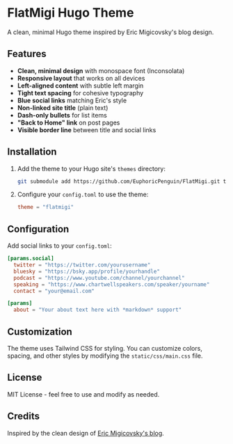 # FlatMigi Hugo Theme

A clean, minimal Hugo theme inspired by Eric Migicovsky's blog design.

## Features

- **Clean, minimal design** with monospace font (Inconsolata)
- **Responsive layout** that works on all devices
- **Left-aligned content** with subtle left margin
- **Tight text spacing** for cohesive typography
- **Blue social links** matching Eric's style
- **Non-linked site title** (plain text)
- **Dash-only bullets** for list items
- **"Back to Home" link** on post pages
- **Visible border line** between title and social links

## Installation

1. Add the theme to your Hugo site's `themes` directory:
   ```bash
   git submodule add https://github.com/EuphoricPenguin/FlatMigi.git themes/flatmigi
   ```

2. Configure your `config.toml` to use the theme:
   ```toml
   theme = "flatmigi"
   ```

## Configuration

Add social links to your `config.toml`:

```toml
[params.social]
  twitter = "https://twitter.com/yourusername"
  bluesky = "https://bsky.app/profile/yourhandle"
  podcast = "https://www.youtube.com/channel/yourchannel"
  speaking = "https://www.chartwellspeakers.com/speaker/yourname"
  contact = "your@email.com"

[params]
  about = "Your about text here with *markdown* support"
```

## Customization

The theme uses Tailwind CSS for styling. You can customize colors, spacing, and other styles by modifying the `static/css/main.css` file.

## License

MIT License - feel free to use and modify as needed.

## Credits

Inspired by the clean design of [Eric Migicovsky's blog](https://ericmigi.com/).